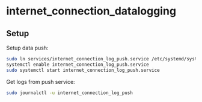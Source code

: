 # internet_connection_datalogging

## Setup

Setup data push:
```bash
sudo ln services/internet_connection_log_push.service /etc/systemd/system/internet_connection_log_push.service
systemctl enable internet_connection_log_push.service
sudo systemctl start internet_connection_log_push.service
```

Get logs from push service:
```bash
sudo journalctl -u internet_connection_log_push
```
